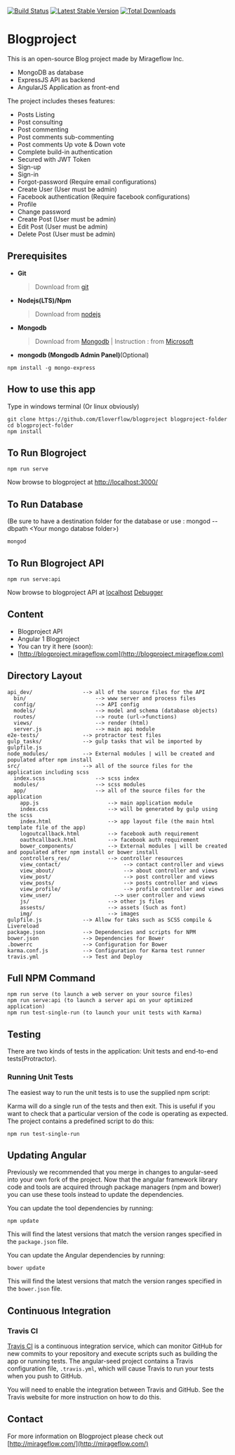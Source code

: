 [![Build Status](https://travis-ci.org/mirageflow/blogproject.svg)](https://travis-ci.org/mirageflow/blogproject)
[![Latest Stable Version](https://poser.pugx.org/mirageflow/blogproject/v/stable.svg)](https://packagist.org/packages/mirageflow/blogproject)
[![Total Downloads](https://poser.pugx.org/mirageflow/blogproject/d/total.svg)](https://packagist.org/packages/mirageflow/blogproject)

# Blogproject

This is an open-source Blog project made by Mirageflow Inc.
- MongoDB as database
- ExpressJS API as backend
- AngularJS Application as front-end

The project includes theses features:
- Posts Listing
- Post consulting
- Post commenting
- Post comments sub-commenting
- Post comments Up vote & Down vote
- Complete build-in authentication
- Secured with JWT Token
- Sign-up
- Sign-in
- Forgot-password (Require email configurations)
- Create User (User must be admin)
- Facebook authentication (Require facebook configurations)
- Profile
- Change password
- Create Post (User must be admin)
- Edit Post (User must be admin)
- Delete Post (User must be admin)

## Prerequisites

* **Git**
    > Download from [git](https://git-scm.com/)

* **Nodejs(LTS)/Npm**
    > Download from [nodejs](https://nodejs.org/en/download/)

* **Mongodb**
    > Download from [Mongodb](https://www.mongodb.org/downloads#production) | Instruction : from [Microsoft](https://code.msdn.microsoft.com/Mongo-Database-setup-on-6963f46f)

* **mongodb (Mongodb Admin Panel)**(Optional)
```
npm install -g mongo-express
```

## How to use this app

Type in windows terminal (Or linux obviously)

```
git clone https://github.com/Eloverflow/blogproject blogproject-folder
cd blogproject-folder
npm install
```

## To Run Blogroject
```
npm run serve
```
Now browse to blogproject at [http://localhost:3000/](http://localhost:3000/)

## To Run Database
(Be sure to have a destination folder for the database or use : mongod --dbpath \<Your mongo databse folder\>)
```
mongod
```

## To Run Blogroject API
```
npm run serve:api
```
Now browse to blogproject API at [localhost](http://localhost) [Debugger](http://localhost:8000)

## Content

- Blogproject API
- Angular 1 Blogproject
- You can try it here (soon):
- [http://blogproject.mirageflow.com](http://blogproject.mirageflow.com)


## Directory Layout

```
api_dev/                --> all of the source files for the API
  bin/                      --> www server and process files
  config/                   --> API config
  models/                   --> model and schema (database objects)
  routes/                   --> route (url->functions)
  views/                    --> render (html)
  server.js                 --> main api module
e2e-tests/              --> protractor test files
gulp_tasks/             --> gulp tasks that wil be imported by gulpfile.js
node_modules/           --> External modules | will be created and populated after npm install
src/                    --> all of the source files for the application including scss
  index.scss                --> scss index
  modules/                  --> scss modules
  app/                      --> all of the source files for the application
    app.js                      --> main application module
    index.css                   --> will be generated by gulp using the scss
    index.html                  --> app layout file (the main html template file of the app)
    logoutcallback.html         --> facebook auth requirement
    oauthcallback.html          --> facebook auth requirement
    bower_components/           --> External modules | will be created and populated after npm install or bower install
    controllers_res/            --> controller resources
    view_contact/                    --> contact controller and views
    view_about/                      --> about controller and views
    view_post/                       --> post controller and views
    view_posts/                      --> posts controller and views
    view_profile/                    --> profile controller and views
    view_user/                    --> user controller and views
    js/                         --> other js files
    assests/                    --> assets (Such as font)
    img/                        --> images
gulpfile.js             --> Allow for taks such as SCSS compile & Livereload
package.json            --> Dependencies and scripts for NPM
bower.json              --> Dependencies for Bower
.bowerrc                --> Configuration for Bower
karma.conf.js           --> Configuration for Karma test runner
travis.yml              --> Test and Deploy

```

## Full NPM Command
```
npm run serve (to launch a web server on your source files)
npm run serve:api (to launch a server api on your optimized application)
npm run test-single-run (to launch your unit tests with Karma)
```

## Testing

There are two kinds of tests in the application: Unit tests and end-to-end tests(Protractor).

### Running Unit Tests

The easiest way to run the unit tests is to use the supplied npm script:

Karma will do a single run of the tests and then exit.  This is useful if you want to
check that a particular version of the code is operating as expected.  The project contains a
predefined script to do this:

```
npm run test-single-run
```

## Updating Angular

Previously we recommended that you merge in changes to angular-seed into your own fork of the project.
Now that the angular framework library code and tools are acquired through package managers (npm and
bower) you can use these tools instead to update the dependencies.

You can update the tool dependencies by running:

```
npm update
```

This will find the latest versions that match the version ranges specified in the `package.json` file.

You can update the Angular dependencies by running:

```
bower update
```

This will find the latest versions that match the version ranges specified in the `bower.json` file.


## Continuous Integration

### Travis CI

[Travis CI][travis] is a continuous integration service, which can monitor GitHub for new commits
to your repository and execute scripts such as building the app or running tests. The angular-seed
project contains a Travis configuration file, `.travis.yml`, which will cause Travis to run your
tests when you push to GitHub.

You will need to enable the integration between Travis and GitHub. See the Travis website for more
instruction on how to do this.

## Contact

For more information on Blogproject please check out [http://mirageflow.com/](http://mirageflow.com/)

[git]: http://git-scm.com/
[bower]: http://bower.io
[npm]: https://www.npmjs.org/
[node]: http://nodejs.org
[protractor]: https://github.com/angular/protractor
[jasmine]: http://jasmine.github.io
[karma]: http://karma-runner.github.io
[travis]: https://travis-ci.org/
[http-server]: https://github.com/nodeapps/http-server
